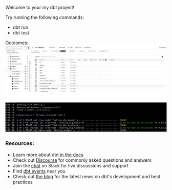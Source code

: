 Welcome to your my dbt project!

Try running the following commands:
- dbt run
- dbt test

Outcomes:
![testing data retrieval](assets/testing-data-retrieval.png)
![successfull connection](assets/successfull-connection.png)


### Resources:
- Learn more about dbt [in the docs](https://docs.getdbt.com/docs/introduction)
- Check out [Discourse](https://discourse.getdbt.com/) for commonly asked questions and answers
- Join the [chat](https://community.getdbt.com/) on Slack for live discussions and support
- Find [dbt events](https://events.getdbt.com) near you
- Check out [the blog](https://blog.getdbt.com/) for the latest news on dbt's development and best practices
